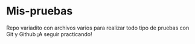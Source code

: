 # Mis-pruebas
Repo variadito con archivos varios para realizar todo tipo de pruebas con Git y Github
¡A seguir practicando!
